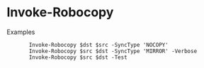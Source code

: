 # Invoke-Robocopy

Examples

```
       Invoke-Robocopy $dst $src -SyncType 'NOCOPY'
       Invoke-Robocopy $src $dst -SyncType 'MIRROR' -Verbose
       Invoke-Robocopy $src $dst -Test
```